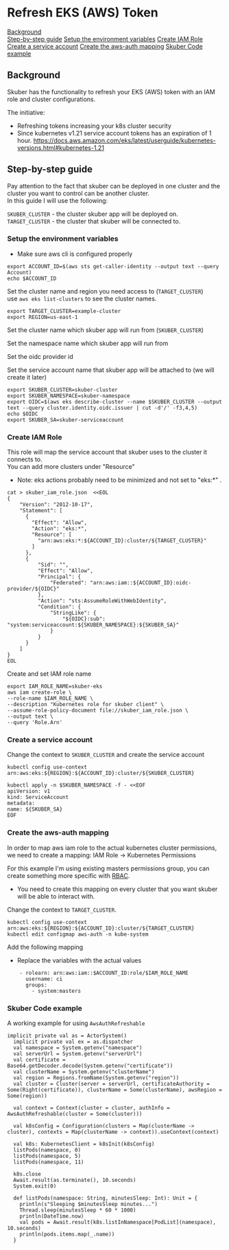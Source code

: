 # Refresh EKS (AWS) Token

[Background](#background)  
[Step-by-step guide](#step-by-step-guide)
[Setup the environment variables](#setup-the-environment-variables)
[Create IAM Role](#create-iam-role)
[Create a service account](#create-a-service-account)
[Create the aws-auth mapping](#create-the-aws-auth-mapping)
[Skuber Code example](#skuber-code-example)

## Background
Skuber has the functionality to refresh your EKS (AWS) token with an IAM role and cluster configurations. 

The initiative:
* Refreshing tokens increasing your k8s cluster security
* Since kubernetes v1.21 service account tokens has an expiration of 1 hour.
  https://docs.aws.amazon.com/eks/latest/userguide/kubernetes-versions.html#kubernetes-1.21


## Step-by-step guide
Pay attention to the fact that skuber can be deployed in one cluster and the cluster you want to control can be another cluster. </br>
In this guide I will use the following: 

`SKUBER_CLUSTER` - the cluster skuber app will be deployed on. </br>
`TARGET_CLUSTER` - the cluster that skuber will be connected to.

### Setup the environment variables
* Make sure aws cli is configured properly

```
export ACCOUNT_ID=$(aws sts get-caller-identity --output text --query Account)
echo $ACCOUNT_ID
```
Set the cluster name and region you need access to (`TARGET_CLUSTER`) </br>
use `aws eks list-clusters` to see the cluster names.

```
export TARGET_CLUSTER=example-cluster
export REGION=us-east-1
```


Set the cluster name which skuber app will run from (`SKUBER_CLUSTER`)

Set the namespace name which skuber app will run from

Set the oidc provider id

Set the service account name that skuber app will be attached to (we will create it later)

```
export SKUBER_CLUSTER=skuber-cluster
export SKUBER_NAMESPACE=skuber-namespace
export OIDC=$(aws eks describe-cluster --name $SKUBER_CLUSTER --output text --query cluster.identity.oidc.issuer | cut -d'/' -f3,4,5)
echo $OIDC
export SKUBER_SA=skuber-serviceaccount
```

### Create IAM Role 

This role will map the service account that skuber uses to the cluster it connects to. </br>
You can add more clusters under "Resource"
* Note: eks actions probably need to be minimized and not set to "eks:*" . </br>
```
cat > skuber_iam_role.json  <<EOL
{
    "Version": "2012-10-17",
    "Statement": [
      {
        "Effect": "Allow",
        "Action": "eks:*",
        "Resource": [
          "arn:aws:eks:*:${ACCOUNT_ID}:cluster/${TARGET_CLUSTER}"
        ]
      },
      {
          "Sid": "",
          "Effect": "Allow",
          "Principal": {
              "Federated": "arn:aws:iam::${ACCOUNT_ID}:oidc-provider/${OIDC}"
          },
          "Action": "sts:AssumeRoleWithWebIdentity",
          "Condition": {
              "StringLike": {
                  "${OIDC}:sub": "system:serviceaccount:${SKUBER_NAMESPACE}:${SKUBER_SA}"
              }
          }
      }
    ]
}
EOL
```

Create and set IAM role name
```
export IAM_ROLE_NAME=skuber-eks
aws iam create-role \
--role-name $IAM_ROLE_NAME \
--description "Kubernetes role for skuber client" \
--assume-role-policy-document file://skuber_iam_role.json \
--output text \
--query 'Role.Arn'
```

### Create a service account
Change the context to `SKUBER_CLUSTER` and create the service account </br>

```
kubectl config use-context arn:aws:eks:${REGION}:${ACCOUNT_ID}:cluster/${SKUBER_CLUSTER}

kubectl apply -n $SKUBER_NAMESPACE -f - <<EOF
apiVersion: v1
kind: ServiceAccount
metadata:
name: ${SKUBER_SA}
EOF
```

### Create the aws-auth mapping
In order to map aws iam role to the actual kubernetes cluster permissions, we need to create a mapping:
IAM Role -> Kubernetes Permissions

For this example I'm using existing masters permissions group, you can create something more specific with [RBAC](https://docs.aws.amazon.com/eks/latest/userguide/add-user-role.html).
* You need to create this mapping on every cluster that you want skuber will be able to interact with.

Change the context to `TARGET_CLUSTER`.
```
kubectl config use-context arn:aws:eks:${REGION}:${ACCOUNT_ID}:cluster/${TARGET_CLUSTER}
kubectl edit configmap aws-auth -n kube-system
```

Add the following mapping
* Replace the variables with the actual values
```
    - rolearn: arn:aws:iam::$ACCOUNT_ID:role/$IAM_ROLE_NAME
      username: ci
      groups:
        - system:masters
```


### Skuber Code example
A working example for using `AwsAuthRefreshable`
```
implicit private val as = ActorSystem()
  implicit private val ex = as.dispatcher
  val namespace = System.getenv("namespace")
  val serverUrl = System.getenv("serverUrl")
  val certificate = Base64.getDecoder.decode(System.getenv("certificate"))
  val clusterName = System.getenv("clusterName")
  val region = Regions.fromName(System.getenv("region"))
  val cluster = Cluster(server = serverUrl, certificateAuthority = Some(Right(certificate)), clusterName = Some(clusterName), awsRegion = Some(region))

  val context = Context(cluster = cluster, authInfo = AwsAuthRefreshable(cluster = Some(cluster)))

  val k8sConfig = Configuration(clusters = Map(clusterName -> cluster), contexts = Map(clusterName -> context)).useContext(context)

  val k8s: KubernetesClient = k8sInit(k8sConfig)
  listPods(namespace, 0)
  listPods(namespace, 5)
  listPods(namespace, 11)

  k8s.close
  Await.result(as.terminate(), 10.seconds)
  System.exit(0)

  def listPods(namespace: String, minutesSleep: Int): Unit = {
    println(s"Sleeping $minutesSleep minutes...")
    Thread.sleep(minutesSleep * 60 * 1000)
    println(DateTime.now)
    val pods = Await.result(k8s.listInNamespace[PodList](namespace), 10.seconds)
    println(pods.items.map(_.name))
  }
```
